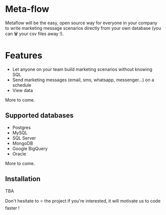 # Meta-flow
Metaflow will be the easy, open source way for everyone in your company to write marketing message scenarios directly from your own database (you can 🗑 your csv files away !).

# Features
- Let anyone on your team build marketing scenarios without knowing SQL
- Send marketing messages (email, sms, whatsapp, messenger...) on a schedule
- View data

More to come.

## Supported databases

- Postgres
- MySQL
- SQL Server
- MongoDB
- Google BigQuery
- Oracle

More to come.

## Installation

TBA

Don't hesitate to ⭐️ the project if you're interested, it will motivate us to code faster !
